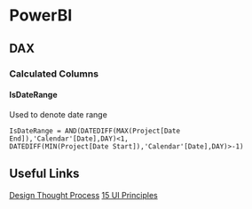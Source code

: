 # PowerBI

## DAX

### Calculated Columns

#### IsDateRange

Used to denote date range


```
IsDateRange = AND(DATEDIFF(MAX(Project[Date End]),'Calendar'[Date],DAY)<1,
DATEDIFF(MIN(Project[Date Start]),'Calendar'[Date],DAY)>-1)
```

## Useful Links

[Design Thought Process](https://youtu.be/dhHL0Uo3Wgs)
[15 UI Principles](https://youtu.be/-tdkUYrzrio)
